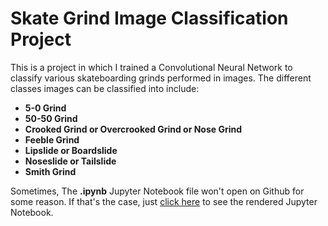 # Skate Grind Image Classification Project

This is a project in which I trained a Convolutional Neural Network to classify various skateboarding grinds performed in images.
The different classes images can be classified into include:
* **5-0 Grind**
* **50-50 Grind**
* **Crooked Grind or Overcrooked Grind or Nose Grind**
* **Feeble Grind**
* **Lipslide or Boardslide**
* **Noseslide or Tailslide**
* **Smith Grind**

Sometimes, The **.ipynb** Jupyter Notebook file won't open on Github for some reason.  If that's the case, just
[click here](https://nbviewer.jupyter.org/github/hotafrosauce1/Skate-Grind-Classification/blob/master/Trick%20Classification.ipynb) to see the rendered Jupyter Notebook.

